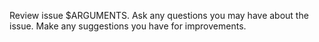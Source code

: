 Review issue $ARGUMENTS. Ask any questions you may have about the issue.  Make any suggestions you have for improvements.
